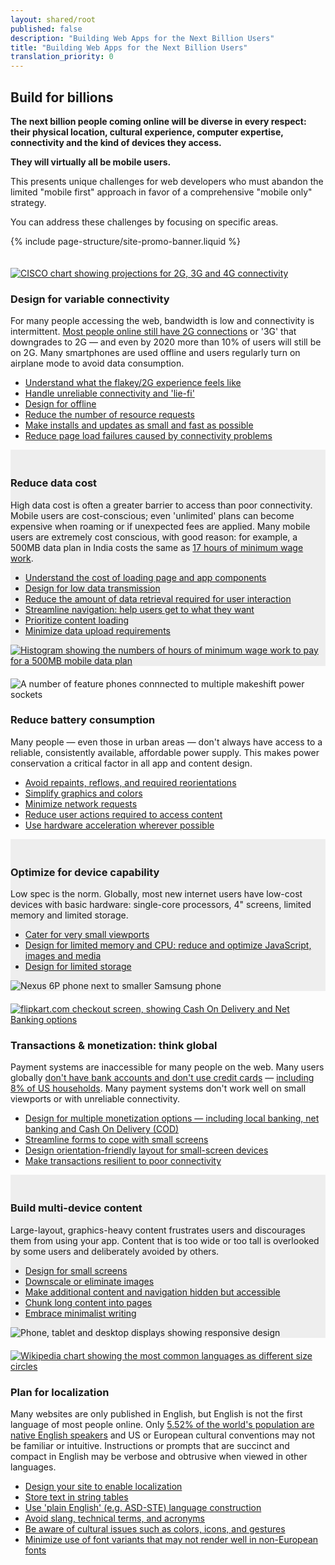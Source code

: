 ```yaml
---
layout: shared/root
published: false
description: "Building Web Apps for the Next Billion Users"
title: "Building Web Apps for the Next Billion Users"
translation_priority: 0
---
```


<style>
.wf-landing-section {
    padding-top: 20px;
}
.wf-landing-section:nth-child(even) {
    background-color: #eee;
}
</style>

<div class="wf-subheading">
  <div class="page-content mdl-grid">
    <div class="mdl-cell mdl-cell--9-col wf-showcase__title">
      <h2>Build for billions</h2>
      <p><strong>The next billion people coming online will be diverse in every respect: their physical location, cultural&nbsp;experience, computer expertise, connectivity and the kind of devices they access.</strong></p>
      <p><strong>They will virtually all be mobile users.</strong></p>
      <p>This presents unique challenges for web developers who must abandon the limited "mobile first" approach in favor of a comprehensive "mobile only" strategy.</p>
      <p>You can address these challenges by focusing on specific areas.</p>
    </div>
  </div>
</div>

{% include page-structure/site-promo-banner.liquid %}

<div class="wf-landing-section">
  <div class="page-content mdl-grid">
    <div class="mdl-cell mdl-cell--6-col mdl-cell--4-col-tablet">
      <a href="http://www.cisco.com/c/en/us/solutions/collateral/service-provider/visual-networking-index-vni/mobile-white-paper-c11-520862.html" title="Cisco Visual Networking Index: Global Mobile Data Traffic Forecast Update, 2015–2020"><img src="/web/imgs/billions/2g.jpg" alt="CISCO chart showing projections for 2G, 3G and 4G connectivity"></a>
    </div>
    <div class="mdl-cell mdl-cell--6-col mdl-cell--4-col-tablet">
      <h3>Design for variable connectivity</h3>
      <p>For many people accessing the web, bandwidth is low and connectivity is intermittent. <a href="http://www.cisco.com/c/en/us/solutions/collateral/service-provider/visual-networking-index-vni/mobile-white-paper-c11-520862.html" title="Cisco Visual Networking Index: Global Mobile Data Traffic Forecast Update, 2015–2020">Most people online still have 2G connections</a> or '3G' that downgrades to 2G — and even by 2020 more than 10% of users will still be on 2G. Many smartphones are used offline and users regularly turn on airplane mode to avoid data consumption.</p>
      <ul>
        <li><a href=".">Understand what the flakey/2G experience feels like</a></li>
        <li><a href=".">Handle unreliable connectivity and 'lie-fi'</a></li>
        <li><a href=".">Design for offline</a></li>
        <li><a href=".">Reduce the number of resource requests</a></li>
        <li><a href=".">Make installs and updates as small and fast as possible</a></li>
        <li><a href=".">Reduce page load failures caused by connectivity problems</a></li>
      </ul>
    </div>
  </div>
</div>


<div class="wf-landing-section wf-landing-gmp">
  <div class="page-content mdl-grid">
    <div class="mdl-cell mdl-cell--6-col mdl-cell--4-col-tablet mdl-cell--hide-phone">
      <h3>Reduce data cost</h3>
      <p>High data cost is often a greater barrier to access than poor connectivity. Mobile users are cost-conscious; even 'unlimited' plans can become expensive when roaming or if unexpected fees are applied. Many mobile users are extremely cost conscious, with good reason: for example, a 500MB data plan in India costs the same as <a href="https://blog.jana.com/2015/05/21/the-data-trap-affordable-smartphones-expensive-data/" title="jana.com report: affordable smartphones, expensive data">17 hours of minimum wage work</a>.</p>
      <ul>
        <li><a href=".">Understand the cost of loading page and app components</a></li>
        <li><a href=".">Design for low data transmission</a></li>
        <li><a href=".">Reduce the amount of data retrieval required for user interaction</a></li>
        <li><a href=".">Streamline navigation: help users get to what they want</a></li>
        <li><a href=".">Prioritize content loading</a></li>
        <li><a href=".">Minimize data upload requirements</a></li>
      </ul>
    </div>
    <div class="mdl-cell mdl-cell--6-col mdl-cell--4-col-tablet">
      <a href="https://blog.jana.com/2015/01/26/the-data-trap/" title="Jana Blog: The data trap"><img src="/web/imgs/billions/cost.jpg" alt="Histogram showing the numbers of hours of minimum wage work to pay for a 500MB mobile data plan"></a>
    </div>
  </div>
</div>

<div class="wf-landing-section">
  <div class="page-content mdl-grid">
    <div class="mdl-cell mdl-cell--6-col mdl-cell--4-col-tablet">
      <img src="/web/imgs/billions/power.jpg" alt="A number of feature phones connnected to multiple makeshift power sockets">
    </div>
    <div class="mdl-cell mdl-cell--6-col mdl-cell--4-col-tablet">
      <h3>Reduce battery consumption</h3>
      <p>Many people — even those in urban areas — don't always have access to a reliable, consistently available, affordable power supply. This makes power conservation a critical factor in all app and content design.</p>
      <ul>
        <li><a href=".">Avoid repaints, reflows, and required reorientations</a></li>
        <li><a href=".">Simplify graphics and colors</a></li>
        <li><a href=".">Minimize network requests</a></li>
        <li><a href=".">Reduce user actions required to access content</a></li>
        <li><a href=".">Use hardware acceleration wherever possible</a></li>
      </ul>
    </div>
  </div>
</div>

<div class="wf-landing-section wf-landing-gmp">
  <div class="page-content mdl-grid">
    <div class="mdl-cell mdl-cell--6-col mdl-cell--4-col-tablet mdl-cell--hide-phone">
      <h3>Optimize for device capability</h3>
      <p>Low spec is the norm. Globally, most new internet users have low-cost devices with basic hardware: single-core processors, 4" screens, limited memory and limited storage.</p>
      <ul>
        <li><a href=".">Cater for very small viewports</a></li>
        <li><a href=".">Design for limited memory and CPU: reduce and optimize JavaScript, images and media</a></li>
        <li><a href=".">Design for limited storage</a></li>
      </ul>
    </div>
    <div class="mdl-cell mdl-cell--6-col mdl-cell--4-col-tablet">
      <img src="/web/imgs/billions/devices.jpg" alt="Nexus 6P phone next to smaller Samsung phone"></a>
    </div>
  </div>
</div>

<div class="wf-landing-section">
  <div class="page-content mdl-grid">
    <div class="mdl-cell mdl-cell--6-col mdl-cell--4-col-tablet">
      <a href="https://flipkart.com" title="Flipkart: India's largest e-commerce site"><img src="/web/imgs/billions/checkout.jpg" alt="flipkart.com checkout screen, showing Cash On Delivery and Net Banking options"></a>
    </div>
    <div class="mdl-cell mdl-cell--6-col mdl-cell--4-col-tablet">
      <h3>Transactions &amp; monetization: think global</h3>
      <p>Payment systems are inaccessible for many people on the web. Many users globally <a href="http://datatopics.worldbank.org/financialinclusion/country/india" title="World Bank report for India">don't have bank accounts and don't use credit cards</a> — <a href="https://www.economist.com/news/united-states/21663262-why-low-income-americans-often-have-pay-more-its-expensive-be-poor" title="Economist article about poverty in the US"> including 8% of US households</a>. Many payment systems don't work well on small viewports or with unreliable connectivity.</p>
      <ul>
        <li><a href=".">Design for multiple monetization options — including local banking, net banking and Cash On Delivery (COD)</a></li>
        <li><a href=".">Streamline forms to cope with small screens</a></li>
        <li><a href=".">Design orientation-friendly layout for small-screen devices</a></li>
        <li><a href=".">Make transactions resilient to poor connectivity</a></li>
      </ul>
    </div>
  </div>
</div>


<div class="wf-landing-section wf-landing-gmp">
  <div class="page-content mdl-grid">
    <div class="mdl-cell mdl-cell--6-col mdl-cell--4-col-tablet mdl-cell--hide-phone">
      <h3>Build multi-device content</h3>
      <p>Large-layout, graphics-heavy content frustrates users and discourages them from using your app. Content that is too wide or too tall is overlooked by some users and deliberately avoided by others.</p>
      <ul>
        <li><a href=".">Design for small screens</a></li>
        <li><a href=".">Downscale or eliminate images</a></li>
        <li><a href=".">Make additional content and navigation hidden but accessible</a></li>
        <li><a href=".">Chunk long content into pages</a></li>
        <li><a href=".">Embrace minimalist writing</a></li>
      </ul>
    </div>
    <div class="mdl-cell mdl-cell--6-col mdl-cell--4-col-tablet">
      <img src="/web/imgs/billions/multi.jpg" alt="Phone, tablet and desktop displays showing responsive design">
    </div>
  </div>
</div>

<div class="wf-landing-section">
  <div class="page-content mdl-grid">
    <div class="mdl-cell mdl-cell--6-col mdl-cell--4-col-tablet">
      <a href="https://en.wikipedia.org/wiki/List_of_languages_by_number_of_native_speakers#Charts_and_graphs" title="Wikipedia list of languages by number of native speakers, graphic by User:Jroehl"><img src="/web/imgs/billions/localization.jpg" alt="Wikipedia chart showing the most common languages as different size circles"></a>
    </div>
    <div class="mdl-cell mdl-cell--6-col mdl-cell--4-col-tablet">
      <h3>Plan for localization</h3>
      <p>Many websites are only published in English, but English is not the first language of most people online. Only <a href="https://en.wikipedia.org/wiki/List_of_languages_by_number_of_native_speakers" title="">5.52% of the world's population are native English speakers</a> and US or European cultural conventions may not be familiar or intuitive. Instructions or prompts that are succinct and compact in English may be verbose and obtrusive when viewed in other languages.</p>
      <ul>
        <li><a href=".">Design your site to enable localization</a></li>
        <li><a href=".">Store text in string tables</a></li>
        <li><a href=".">Use 'plain English' (e.g. ASD-STE) language construction</a></li>
        <li><a href=".">Avoid slang, technical terms, and acronyms</a></li>
        <li><a href=".">Be aware of cultural issues such as colors, icons, and gestures</a></li>
        <li><a href=".">Minimize use of font variants that may not render well in non-European fonts</a></li>
      </ul>
    </div>
  </div>
</div>
